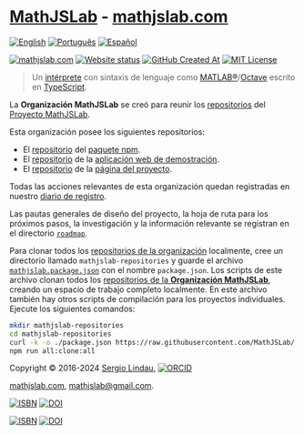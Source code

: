 # [MathJSLab](https://mathjslab.com/) - [mathjslab.com](https://mathjslab.com/)

[![English](https://img.shields.io/badge/English-blue)](README.md)
[![Português](https://img.shields.io/badge/Portugu%C3%AAs-blue)](LEIAME.md)
[![Español](https://img.shields.io/badge/Espa%C3%B1ol-8484FF)](LEAME.md)

[![mathjslab.com](https://img.shields.io/badge/mathjslab.com-D0F0D0)](https://mathjslab.com/)
[![Website status](https://img.shields.io/website?url=https%3A%2F%2Fmathjslab.com%2F)](https://mathjslab.com/)
[![GitHub Created At](https://img.shields.io/github/created-at/MathJSLab/mathjslab-www)](https://github.com/MathJSLab/.github)
[![MIT License](https://img.shields.io/npm/l/mathjslab)](https://github.com/MathJSLab/mathjslab/blob/main/LICENSE)

> Un [intérprete](https://es.wikipedia.org/wiki/Int%C3%A9rprete_(inform%C3%A1tica)) con sintaxis de lenguaje como [MATLAB&reg;](https://www.mathworks.com/)/[Octave](https://www.gnu.org/software/octave/) escrito en [TypeScript](https://www.typescriptlang.org/).

La **Organización MathJSLab** se creó para reunir los [repositorios](https://github.com/orgs/MathJSLab/repositories) del [Proyecto MathJSLab](https://mathjslab.com/).

Esta organización posee los siguientes repositorios:
- El [repositorio](https://github.com/MathJSLab/mathjslab) del [paquete npm](https://www.npmjs.com/package/mathjslab).
- El [repositorio](https://github.com/MathJSLab/mathjslab-app) de la [aplicación web de demostración](https://app.mathjslab.com).
- El [repositorio](https://github.com/MathJSLab/mathjslab-www) de la [página del proyecto](https://mathjslab.com).

Todas las acciones relevantes de esta organización quedan registradas en nuestro [diario de registro](../LOGBOOK.md).

Las pautas generales de diseño del proyecto, la hoja de ruta para los próximos pasos, la investigación y la información relevante se registran en el directorio [`roadmap`](https://github.com/MathJSLab/.github/tree/main/roadmap).

Para clonar todos los [repositorios de la organización](https://github.com/orgs/MathJSLab/repositories) localmente, cree un directorio llamado `mathjslab-repositories` y guarde el archivo [`mathjslab.package.json`](https://github.com/MathJSLab/.github/blob/main/data/mathjslab.package.json) con el nombre `package.json`. Los scripts de este archivo clonan todos los [repositorios de la **Organización MathJSLab**](https://github.com/orgs/MathJSLab/repositories), creando un espacio de trabajo completo localmente. En este archivo también hay otros scripts de compilación para los proyectos individuales. Ejecute los siguientes comandos:

```bash
mkdir mathjslab-repositories
cd mathjslab-repositories
curl -k -o ./package.json https://raw.githubusercontent.com/MathJSLab/.github/refs/heads/main/data/mathjslab.package.json
npm run all:clone:all
```

Copyright &copy; 2016-2024 [Sergio Lindau](mailto:sergiolindau@gmail.com), [![ORCID](https://img.shields.io/badge/ORCID-0009--0006--9115--0291-blue)](https://orcid.org/0009-0006-9115-0291)

[mathjslab.com](https://mathjslab.com/), [mathjslab@gmail.com](mailto:mathjslab@gmail.com).

[![ISBN](https://img.shields.io/badge/ISBN-978--65--00--82338--7-blue?style=flat&link=https://grp.isbn-international.org/search/piid_solr?keys=978-65-00-82338-7)](https://grp.isbn-international.org/search/piid_solr?keys=978-65-00-82338-7)
[![DOI](https://zenodo.org/badge/DOI/10.5281/zenodo.8396265.svg)](https://doi.org/10.5281/zenodo.8396265)

[![ISBN](https://img.shields.io/badge/ISBN-978--65--00--84828--1-blue?style=flat&link=https://grp.isbn-international.org/search/piid_solr?keys=978-65-00-84828-1)](https://grp.isbn-international.org/search/piid_solr?keys=978-65-00-84828-1)
[![DOI](https://zenodo.org/badge/DOI/10.5281/zenodo.8396263.svg)](https://doi.org/10.5281/zenodo.8396263)
